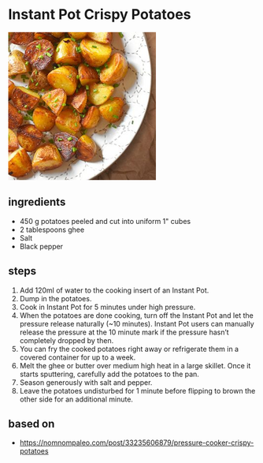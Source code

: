 # Instant Pot Crispy Potatoes

![Instant Pot Crispy Potatoes](images/instant-pot-crispy-potatoes.jpg)

## ingredients

- 450 g potatoes peeled and cut into uniform 1" cubes
- 2 tablespoons ghee
- Salt
- Black pepper

## steps

1. Add 120ml of water to the cooking insert of an Instant Pot.
2. Dump in the potatoes.
3. Cook in Instant Pot for 5 minutes under high pressure.
4. When the potatoes are done cooking, turn off the Instant Pot and let the pressure release naturally (~10 minutes). Instant Pot users can manually release the pressure at the 10 minute mark if the pressure hasn’t completely dropped by then.
5. You can fry the cooked potatoes right away or refrigerate them in a covered container for up to a week.
6. Melt the ghee or butter over medium high heat in a large skillet. Once it starts sputtering, carefully add the potatoes to the pan.
7. Season generously with salt and pepper.
8. Leave the potatoes undisturbed for 1 minute before flipping to brown the other side for an additional minute.

## based on

- https://nomnompaleo.com/post/33235606879/pressure-cooker-crispy-potatoes
